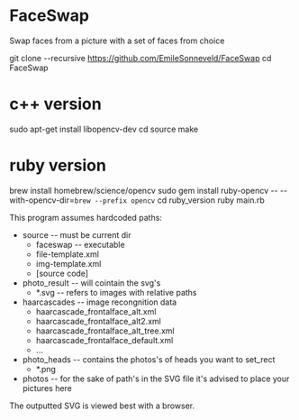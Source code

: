 # FaceSwap
Swap faces from a picture with a set of faces from choice

git clone --recursive https://github.com/EmileSonneveld/FaceSwap
cd FaceSwap

c++ version
===========
sudo apt-get install libopencv-dev
cd source
make

ruby version
================
brew install homebrew/science/opencv
sudo gem install ruby-opencv -- --with-opencv-dir=`brew --prefix opencv`
cd ruby_version
ruby main.rb


This program assumes hardcoded paths:
- source -- must be current dir
    - faceswap -- executable
    - file-template.xml
    - img-template.xml
    - [source code]
- photo_result -- will cointain the svg's
    - *.svg -- refers to images with relative paths
- haarcascades -- image recongnition data
    - haarcascade_frontalface_alt.xml
    - haarcascade_frontalface_alt2.xml
    - haarcascade_frontalface_alt_tree.xml
    - haarcascade_frontalface_default.xml
    - ...
- photo_heads -- contains the photos's of heads you want to set_rect
    - *.png
- photos -- for the sake of path's in the SVG file it's advised to place your pictures here

The outputted SVG is viewed best with a browser.
